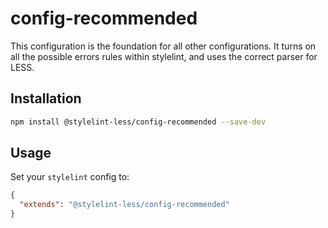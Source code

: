 # config-recommended

This configuration is the foundation for all other configurations. It turns on all the possible errors rules within stylelint, and uses the correct parser for LESS.

## Installation

```sh
npm install @stylelint-less/config-recommended --save-dev
```

## Usage

Set your `stylelint` config to:

```json
{
  "extends": "@stylelint-less/config-recommended"
}
```
